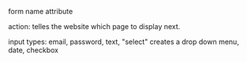 form name attribute

action: telles the website which page to display next. 

input types: email, password, text, "select" creates a drop down menu, date, checkbox
